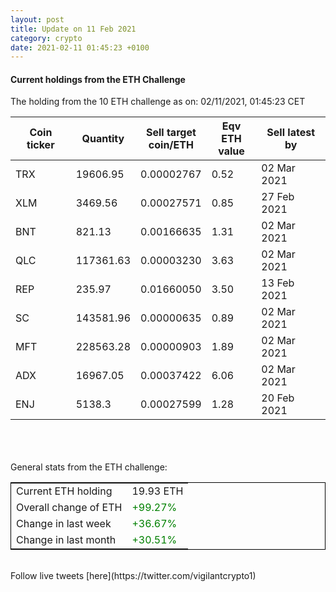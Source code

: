 ```yaml
---
layout: post
title: Update on 11 Feb 2021
category: crypto
date: 2021-02-11 01:45:23 +0100
---
```

<!-- Global site tag (gtag.js) - Google Analytics -->
<script async src="https://www.googletagmanager.com/gtag/js?id=UA-103831149-5"></script>
<script>
  window.dataLayer = window.dataLayer || [];
  function gtag(){dataLayer.push(arguments);}
  gtag('js', new Date());

  gtag('config', 'UA-103831149-5');
</script>


#### Current holdings from the ETH Challenge

The holding from the 10 ETH challenge as on: 02/11/2021, 01:45:23 CET

|Coin ticker|Quantity|Sell target<br>coin/ETH|Eqv ETH<br>value|Sell latest by|
|-----------|--------|-----------|-----------|--------------|
TRX|19606.95|  0.00002767|0.52|02 Mar 2021|
XLM|3469.56|  0.00027571|0.85|27 Feb 2021|
BNT|821.13|  0.00166635|1.31|02 Mar 2021|
QLC|117361.63|  0.00003230|3.63|02 Mar 2021|
REP|235.97|  0.01660050|3.50|13 Feb 2021|
SC|143581.96|  0.00000635|0.89|02 Mar 2021|
MFT|228563.28|  0.00000903|1.89|02 Mar 2021|
ADX|16967.05|  0.00037422|6.06|02 Mar 2021|
ENJ|5138.3|  0.00027599|1.28|20 Feb 2021|

<br>
<br>
<br>
General stats from the ETH challenge:

<table style="border:1px solid black;margin-left:auto;margin-right:auto;">
	<tbody>
	<tr>
		<td>Current ETH holding</td>
		<td>     19.93 ETH</td>
	</tr>
	<tr>
		<td>Overall change of ETH</td>
		<td><font color="green">+99.27%</font></td>
	</tr>
	<tr>
		<td>Change in last week</td>
		<td><font color="green">+36.67%</font></td>
	</tr>
	<tr>
		<td>Change in last month</td>
		<td><font color="green">+30.51%</font></td>
	</tr>
	</tbody>
</table>

<br>
Follow live tweets [here](https://twitter.com/vigilantcrypto1)
<br>
<br>